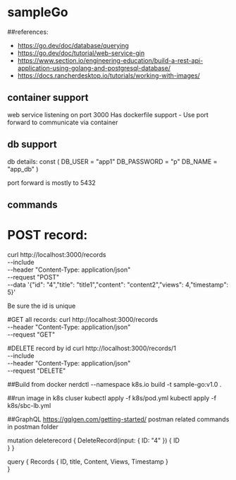 # sampleGo  

##references:
- https://go.dev/doc/database/querying
- https://go.dev/doc/tutorial/web-service-gin
- https://www.section.io/engineering-education/build-a-rest-api-application-using-golang-and-postgresql-database/
- https://docs.rancherdesktop.io/tutorials/working-with-images/

## container support
web service listening on port 3000
Has dockerfile support - Use port forward to communicate via container

## db support
db details:
const (
DB_USER     = "app1"
DB_PASSWORD = "p"
DB_NAME     = "app_db"
)

port forward is mostly to 5432


## commands
# POST record:
curl http://localhost:3000/records \
--include \
--header "Content-Type: application/json" \
--request "POST" \
--data '{"id": "4","title": "title1","content": "content2","views": 4,"timestamp": 5}'

Be sure the id is unique

#GET all records: 
curl http://localhost:3000/records \
--header "Content-Type: application/json" \
--request "GET"

#DELETE record by id
curl http://localhost:3000/records/1 \
--include \
--header "Content-Type: application/json" \
--request "DELETE" 

##Build from docker
nerdctl --namespace k8s.io build -t sample-go:v1.0 .

##run image in k8s cluser
kubectl apply -f k8s/pod.yml
kubectl apply -f k8s/sbc-lb.yml

##GraphQL 
https://gqlgen.com/getting-started/
postman related commands in postman folder

mutation deleterecord {
DeleteRecord(input: { ID: "4" }) {
ID    
}
}

query {
Records  {
ID,
 title,
Content,
Views,
Timestamp
}   
}